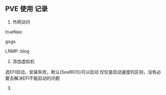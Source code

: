 
## PVE 使用 记录


1. 外网访问

trueNas: 

gogs

LNMP: blog

2. 添加虚拟机

选EFI启动，安装失败，默认(SeaBIOS)可以启动
仅仅是启动速度的区别，没有必要去解决EFI不能启动的问题

3. 
